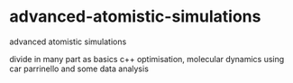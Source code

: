 # advanced-atomistic-simulations
advanced atomistic simulations

divide in many part as basics c++ optimisation, molecular dynamics using car parrinello and some data analysis
